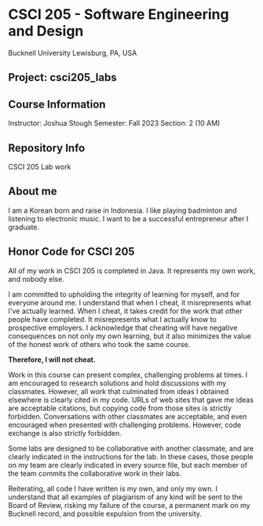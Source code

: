 # CSCI 205 - Software Engineering and Design

Bucknell University
Lewisburg, PA, USA

## Project: csci205_labs

## Course Information

Instructor: Joshua Stough
Semester: Fall 2023
Section: 2 (10 AM)

## Repository Info

CSCI 205 Lab work

## About me

I am a Korean born and raise in Indonesia. I like playing badminton and listening to electronic music. I want to be a successful entrepreneur after I graduate.


## Honor Code for CSCI 205

All of my work in CSCI 205 is completed in Java. It represents my own work, and nobody else.

I am committed to upholding the integrity of learning for myself, and for everyone around me. I understand that when I cheat, it misrepresents what I've actually learned. When I cheat, it takes credit for the work that other people have completed. It misrepresents what I actually know to prospective employers. I acknowledge that cheating will have negative consequences on not only my own learning, but it also minimizes the value of the honest work of others who took the same course.

**Therefore, I will not cheat.**

Work in this course can present complex, challenging problems at times. I am encouraged to research solutions and hold discussions with my classmates. However, all work that culminated from ideas I obtained elsewhere is clearly cited in my code. URLs of web sites that gave me ideas are acceptable citations, but copying code from those sites is strictly forbidden. Conversations with other classmates are acceptable, and even encouraged when presented with challenging problems. However, code exchange is also strictly forbidden.

Some labs are designed to be collaborative with another classmate, and are clearly indicated in the instructions for the lab. In these cases, those people on my team are clearly indicated in every source file, but each member of the team commits the collaborative work in their labs.

Reiterating, all code I have written is my own, and only my own. I understand that all examples of plagiarism of any kind will be sent to the Board of Review, risking my failure of the course, a permanent mark on my Bucknell record, and possible expulsion from the university.


